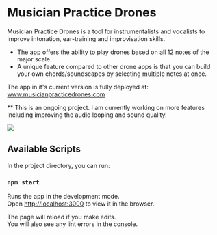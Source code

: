 # Musician Practice Drones

Musician Practice Drones is a tool for instrumentalists and vocalists to improve intonation, ear-training and improvisation skills.

- The app offers the ability to play drones based on all 12 notes of the major scale.
- A unique feature compared to other drone apps is that you can build your own chords/soundscapes by selecting multiple notes at once.

The app in it's current version is fully deployed at: <a href="http://www.musicianpracticedrones.com">www.musicianpracticedrones.com</a>

\*\* This is an ongoing project. I am currently working on more features including improving the audio looping and sound quality.

<img src="https://github.com/skendanavian/musician-practice-drones/blob/main/docs/ScreenShot.png?raw=true">

## Available Scripts

In the project directory, you can run:

### `npm start`

Runs the app in the development mode.\
Open [http://localhost:3000](http://localhost:3000) to view it in the browser.

The page will reload if you make edits.\
You will also see any lint errors in the console.
